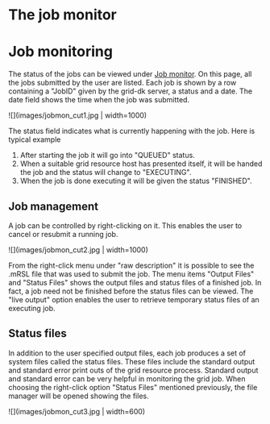 # The job monitor

# Job monitoring

The status of the jobs can be viewed under <a href="https://portal.grid.dk/cgi-bin/jobman.py">Job monitor</a>. On this page, all the jobs submitted by the user are listed. Each job is shown by a row containing a "JobID" given by the grid-dk server, a status and a date. The date field shows the time when the job was submitted.

![](images/jobmon_cut1.jpg | width=1000)

The status field indicates what is currently happening with the job. Here is typical example 

  1. After starting the job it will go into "QUEUED" status.
  1. When a suitable grid resource host has presented itself, it will be handed the job and the status will change to "EXECUTING".
  1. When the job is done executing it will be given the status "FINISHED".

## Job management

A job can be controlled by right-clicking on it. This enables the user to cancel or resubmit a running job. 

![](images/jobmon_cut2.jpg | width=1000)

From the right-click menu under "raw description" it is possible to see the .mRSL file that was used to submit the job. The menu items "Output Files" and "Status Files" shows the output files and status files of a finished job. In fact, a job need not be finished before the status files can be viewed. The "live output" option enables the user to retrieve temporary status files of an executing job. 


## Status files

In addition to the user specified output files, each job produces a set of system files called the status files. These files include the standard output and standard error print outs of the grid resource process. Standard output and standard error can be very helpful in monitoring the grid job. When choosing the right-click option "Status Files" mentioned
previously, the file manager will be opened showing the files.

![](images/jobmon_cut3.jpg | width=600)